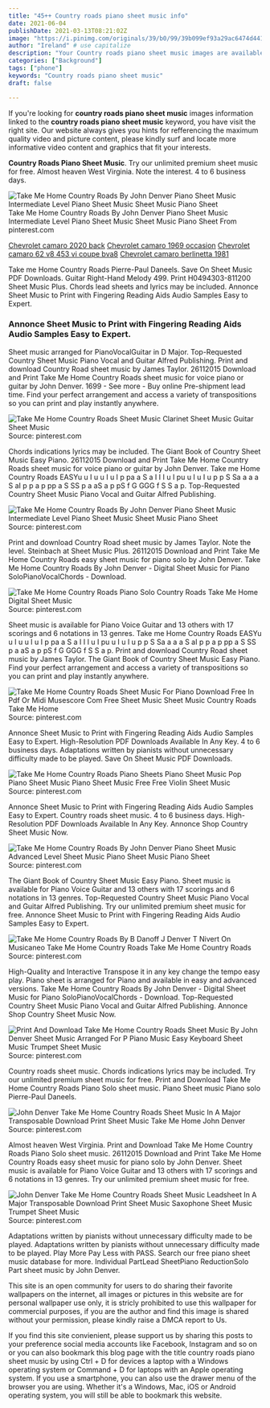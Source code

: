 ```yaml
---
title: "45++ Country roads piano sheet music info"
date: 2021-06-04
publishDate: 2021-03-13T08:21:02Z
image: "https://i.pinimg.com/originals/39/b0/99/39b099ef93a29ac6474d4416aeec9e0f.gif"
author: "Ireland" # use capitalize
description: "Your Country roads piano sheet music images are available. Country roads piano sheet music are a topic that is being searched for and liked by netizens now. You can Get the Country roads piano sheet music files here. Find and Download all free photos and vectors."
categories: ["Background"]
tags: ["phone"]
keywords: "Country roads piano sheet music"
draft: false

---
```


If you're looking for **country roads piano sheet music** images information linked to the **country roads piano sheet music** keyword, you have visit the right  site.  Our website always  gives you  hints  for refferencing  the maximum  quality video and picture  content, please kindly surf and locate more informative video content and graphics  that fit your interests.

**Country Roads Piano Sheet Music**. Try our unlimited premium sheet music for free. Almost heaven West Virginia. Note the interest. 4 to 6 business days.

![Take Me Home Country Roads By John Denver Piano Sheet Music Intermediate Level Piano Sheet Music Sheet Music Piano Sheet](https://i.pinimg.com/originals/28/fc/9a/28fc9a7302dd995cce549dab083b2b7c.jpg "Take Me Home Country Roads By John Denver Piano Sheet Music Intermediate Level Piano Sheet Music Sheet Music Piano Sheet")
Take Me Home Country Roads By John Denver Piano Sheet Music Intermediate Level Piano Sheet Music Sheet Music Piano Sheet From pinterest.com

[Chevrolet camaro 2020 back](/chevrolet-camaro-2020-back/)
[Chevrolet camaro 1969 occasion](/chevrolet-camaro-1969-occasion/)
[Chevrolet camaro 62 v8 453 vi coupe bva8](/chevrolet-camaro-62-v8-453-vi-coupe-bva8/)
[Chevrolet camaro berlinetta 1981](/chevrolet-camaro-berlinetta-1981/)

Take me Home Country Roads Pierre-Paul Daneels. Save On Sheet Music PDF Downloads. Guitar Right-Hand Melody 499. Print H0494303-811200 Sheet Music Plus. Chords lead sheets and lyrics may be included. Annonce Sheet Music to Print with Fingering Reading Aids Audio Samples Easy to Expert.

### Annonce Sheet Music to Print with Fingering Reading Aids Audio Samples Easy to Expert.

Sheet music arranged for PianoVocalGuitar in D Major. Top-Requested Country Sheet Music Piano Vocal and Guitar Alfred Publishing. Print and download Country Road sheet music by James Taylor. 26112015 Download and Print Take Me Home Country Roads sheet music for voice piano or guitar by John Denver. 1699 - See more - Buy online Pre-shipment lead time. Find your perfect arrangement and access a variety of transpositions so you can print and play instantly anywhere.


![Take Me Home Country Roads Sheet Music Clarinet Sheet Music Guitar Sheet Music](https://i.pinimg.com/originals/be/55/fd/be55fd65c7e5aada6f00f07d0b6d8dc0.png "Take Me Home Country Roads Sheet Music Clarinet Sheet Music Guitar Sheet Music")
Source: pinterest.com

Chords indications lyrics may be included. The Giant Book of Country Sheet Music Easy Piano. 26112015 Download and Print Take Me Home Country Roads sheet music for voice piano or guitar by John Denver. Take me Home Country Roads EASYu u I u u I u I p pa a S a I I I u I pu u I u I u p p S Sa a a a S aI p p a p pp a S SS p a aS a p pS f G GGG f S S a p. Top-Requested Country Sheet Music Piano Vocal and Guitar Alfred Publishing.

![Take Me Home Country Roads By John Denver Piano Sheet Music Intermediate Level Piano Sheet Music Sheet Music Piano Sheet](https://i.pinimg.com/originals/28/fc/9a/28fc9a7302dd995cce549dab083b2b7c.jpg "Take Me Home Country Roads By John Denver Piano Sheet Music Intermediate Level Piano Sheet Music Sheet Music Piano Sheet")
Source: pinterest.com

Print and download Country Road sheet music by James Taylor. Note the level. Steinbach at Sheet Music Plus. 26112015 Download and Print Take Me Home Country Roads easy sheet music for piano solo by John Denver. Take Me Home Country Roads By John Denver - Digital Sheet Music for Piano SoloPianoVocalChords - Download.

![Take Me Home Country Roads Piano Solo Country Roads Take Me Home Digital Sheet Music](https://i.pinimg.com/originals/a0/3a/b6/a03ab6a023e26c363df30fdd14bc20d2.png "Take Me Home Country Roads Piano Solo Country Roads Take Me Home Digital Sheet Music")
Source: pinterest.com

Sheet music is available for Piano Voice Guitar and 13 others with 17 scorings and 6 notations in 13 genres. Take me Home Country Roads EASYu u I u u I u I p pa a S a I I I u I pu u I u I u p p S Sa a a a S aI p p a p pp a S SS p a aS a p pS f G GGG f S S a p. Print and download Country Road sheet music by James Taylor. The Giant Book of Country Sheet Music Easy Piano. Find your perfect arrangement and access a variety of transpositions so you can print and play instantly anywhere.

![Take Me Home Country Roads Sheet Music For Piano Download Free In Pdf Or Midi Musescore Com Free Sheet Music Sheet Music Country Roads Take Me Home](https://i.pinimg.com/originals/15/84/31/1584317d9b0c9c2b49dd998225623cc2.png "Take Me Home Country Roads Sheet Music For Piano Download Free In Pdf Or Midi Musescore Com Free Sheet Music Sheet Music Country Roads Take Me Home")
Source: pinterest.com

Annonce Sheet Music to Print with Fingering Reading Aids Audio Samples Easy to Expert. High-Resolution PDF Downloads Available In Any Key. 4 to 6 business days. Adaptations written by pianists without unnecessary difficulty made to be played. Save On Sheet Music PDF Downloads.

![Take Me Home Country Roads Piano Sheets Piano Sheet Music Pop Piano Sheet Music Piano Sheet Music Free Free Violin Sheet Music](https://i.pinimg.com/originals/50/2f/d9/502fd99ff72b48296c0aff7e57743ca5.png "Take Me Home Country Roads Piano Sheets Piano Sheet Music Pop Piano Sheet Music Piano Sheet Music Free Free Violin Sheet Music")
Source: pinterest.com

Annonce Sheet Music to Print with Fingering Reading Aids Audio Samples Easy to Expert. Country roads sheet music. 4 to 6 business days. High-Resolution PDF Downloads Available In Any Key. Annonce Shop Country Sheet Music Now.

![Take Me Home Country Roads By John Denver Piano Sheet Music Advanced Level Sheet Music Piano Sheet Music Piano Sheet](https://i.pinimg.com/originals/3f/a6/f2/3fa6f20c58b2b4ae4b64a7890a05a6f0.jpg "Take Me Home Country Roads By John Denver Piano Sheet Music Advanced Level Sheet Music Piano Sheet Music Piano Sheet")
Source: pinterest.com

The Giant Book of Country Sheet Music Easy Piano. Sheet music is available for Piano Voice Guitar and 13 others with 17 scorings and 6 notations in 13 genres. Top-Requested Country Sheet Music Piano Vocal and Guitar Alfred Publishing. Try our unlimited premium sheet music for free. Annonce Sheet Music to Print with Fingering Reading Aids Audio Samples Easy to Expert.

![Take Me Home Country Roads By B Danoff J Denver T Nivert On Musicaneo Take Me Home Country Roads Take Me Home Country Roads](https://i.pinimg.com/originals/09/e7/30/09e730225a5d2b709ae8de4bf85f3551.jpg "Take Me Home Country Roads By B Danoff J Denver T Nivert On Musicaneo Take Me Home Country Roads Take Me Home Country Roads")
Source: pinterest.com

High-Quality and Interactive Transpose it in any key change the tempo easy play. Piano sheet is arranged for Piano and available in easy and advanced versions. Take Me Home Country Roads By John Denver - Digital Sheet Music for Piano SoloPianoVocalChords - Download. Top-Requested Country Sheet Music Piano Vocal and Guitar Alfred Publishing. Annonce Shop Country Sheet Music Now.

![Print And Download Take Me Home Country Roads Sheet Music By John Denver Sheet Music Arranged For P Piano Music Easy Keyboard Sheet Music Trumpet Sheet Music](https://i.pinimg.com/originals/87/32/e5/8732e59cd45e1a539cc541a9f15293b3.gif "Print And Download Take Me Home Country Roads Sheet Music By John Denver Sheet Music Arranged For P Piano Music Easy Keyboard Sheet Music Trumpet Sheet Music")
Source: pinterest.com

Country roads sheet music. Chords indications lyrics may be included. Try our unlimited premium sheet music for free. Print and Download Take Me Home Country Roads Piano Solo sheet music. Piano Sheet music Piano solo Pierre-Paul Daneels.

![John Denver Take Me Home Country Roads Sheet Music In A Major Transposable Download Print Sheet Music Take Me Home John Denver](https://i.pinimg.com/originals/b6/5c/f8/b65cf8c1f3ca30f8090d9cfac5982cbc.gif "John Denver Take Me Home Country Roads Sheet Music In A Major Transposable Download Print Sheet Music Take Me Home John Denver")
Source: pinterest.com

Almost heaven West Virginia. Print and Download Take Me Home Country Roads Piano Solo sheet music. 26112015 Download and Print Take Me Home Country Roads easy sheet music for piano solo by John Denver. Sheet music is available for Piano Voice Guitar and 13 others with 17 scorings and 6 notations in 13 genres. Try our unlimited premium sheet music for free.

![John Denver Take Me Home Country Roads Sheet Music Leadsheet In A Major Transposable Download Print Sheet Music Saxophone Sheet Music Trumpet Sheet Music](https://i.pinimg.com/originals/39/b0/99/39b099ef93a29ac6474d4416aeec9e0f.gif "John Denver Take Me Home Country Roads Sheet Music Leadsheet In A Major Transposable Download Print Sheet Music Saxophone Sheet Music Trumpet Sheet Music")
Source: pinterest.com

Adaptations written by pianists without unnecessary difficulty made to be played. Adaptations written by pianists without unnecessary difficulty made to be played. Play More Pay Less with PASS. Search our free piano sheet music database for more. Individual PartLead SheetPiano ReductionSolo Part sheet music by John Denver.

This site is an open community for users to do sharing their favorite wallpapers on the internet, all images or pictures in this website are for personal wallpaper use only, it is stricly prohibited to use this wallpaper for commercial purposes, if you are the author and find this image is shared without your permission, please kindly raise a DMCA report to Us.

If you find this site convienient, please support us by sharing this posts to your preference social media accounts like Facebook, Instagram and so on or you can also bookmark this blog page with the title country roads piano sheet music by using Ctrl + D for devices a laptop with a Windows operating system or Command + D for laptops with an Apple operating system. If you use a smartphone, you can also use the drawer menu of the browser you are using. Whether it's a Windows, Mac, iOS or Android operating system, you will still be able to bookmark this website.
